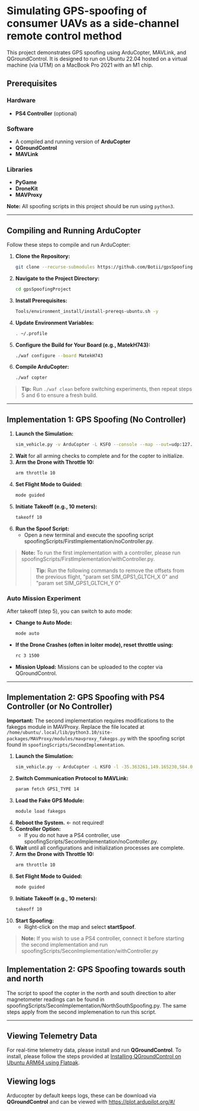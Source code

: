 # Simulating GPS-spoofing of consumer UAVs as a side-channel remote control method

This project demonstrates GPS spoofing using ArduCopter, MAVLink, and QGroundControl. It is designed to run on Ubuntu 22.04 hosted on a virtual machine (via UTM) on a MacBook Pro 2021 with an M1 chip.

## Prerequisites

### Hardware
- **PS4 Controller** (optional)

### Software
- A compiled and running version of **ArduCopter**
- **QGroundControl**
- **MAVLink**

### Libraries
- **PyGame**
- **DroneKit**
- **MAVProxy**

**Note:** All spoofing scripts in this project should be run using `python3`.

---

## Compiling and Running ArduCopter

Follow these steps to compile and run ArduCopter:

1. **Clone the Repository:**
    ```bash
    git clone --recurse-submodules https://github.com/Botii/gpsSpoofingProject
    ```
2. **Navigate to the Project Directory:**
    ```bash
    cd gpsSpoofingProject
    ```
3. **Install Prerequisites:**
    ```bash
    Tools/environment_install/install-prereqs-ubuntu.sh -y
    ```
4. **Update Environment Variables:**
    ```bash
    . ~/.profile
    ```
5. **Configure the Build for Your Board (e.g., MatekH743):**
    ```bash
    ./waf configure --board MatekH743
    ```
6. **Compile ArduCopter:**
    ```bash
    ./waf copter
    ```

> **Tip:** Run `./waf clean` before switching experiments, then repeat steps 5 and 6 to ensure a fresh build.

---

## Implementation 1: GPS Spoofing (No Controller)

1. **Launch the Simulation:**
    ```bash
    sim_vehicle.py -v ArduCopter -L KSFO --console --map --out=udp:127.0.0.1:14550 --out=udp:127.0.0.1:14551
    ```
2. **Wait** for all arming checks to complete and for the copter to initialize.
3. **Arm the Drone with Throttle 10:**
    ```bash
    arm throttle 10
    ```
4. **Set Flight Mode to Guided:**
    ```bash
    mode guided
    ```
5. **Initiate Takeoff (e.g., 10 meters):**
    ```bash
    takeoff 10
    ```
6. **Run the Spoof Script:**
    - Open a new terminal and execute the spoofing script spoofingScripts/FirstImplementation/noController.py. 

> **Note:** To run the first implementation with a controller, please run spoofingScripts/FirstImplementation/withController.py.
> > **Tip:** Run the following commands to remove the offsets from the previous flight, "param set SIM_GPS1_GLTCH_X 0" and "param set SIM_GPS1_GLTCH_Y 0"

### Auto Mission Experiment

After takeoff (step 5), you can switch to auto mode:

- **Change to Auto Mode:**
    ```bash
    mode auto
    ```
- **If the Drone Crashes (often in loiter mode), reset throttle using:**
    ```bash
    rc 3 1500
    ```
- **Mission Upload:** Missions can be uploaded to the copter via QGroundControl.

---

## Implementation 2: GPS Spoofing with PS4 Controller (or No Controller)

**Important:** The second implementation requires modifications to the fakegps module in MAVProxy. Replace the file located at `/home/ubuntu/.local/lib/python3.10/site-packages/MAVProxy/modules/mavproxy_fakegps.py` with the spoofing script found in `spoofingScripts/SecondImplementation`. 

1. **Launch the Simulation:**
    ```bash
    sim_vehicle.py -v ArduCopter -L KSFO -l -35.363261,149.165230,584.0,0.0 --console --map --out=udp:127.0.0.1:14550 --out=udp:127.0.0.1:14551

    ```
2. **Switch Communication Protocol to MAVLink:**
    ```bash
    param fetch GPS1_TYPE 14
    ```
3. **Load the Fake GPS Module:**
    ```bash
    module load fakegps
    ```
4. **Reboot the System.** <- not required!
5. **Controller Option:**
    - If you do not have a PS4 controller, use spoofingScripts/SeconImplementation/noController.py.
6. **Wait** until all configurations and initialization processes are complete.
7. **Arm the Drone with Throttle 10:**
    ```bash
    arm throttle 10
    ```
8. **Set Flight Mode to Guided:**
    ```bash
    mode guided
    ```
9. **Initiate Takeoff (e.g., 10 meters):**
    ```bash
    takeoff 10
    ```
10. **Start Spoofing:**
    - Right-click on the map and select **startSpoof**.

> **Note:** If you wish to use a PS4 controller, connect it before starting the second implementation and run spoofingScripts/SeconImplementation/withController.py


## Implementation 2: GPS Spoofing towards south and north

The script to spoof the copter in the north and south direction to alter magnetometer readings can be found in spoofingScripts/SeconImplementation/NorthSouthSpoofing.py. The same steps apply from the second implemenation to run this script. 

---

## Viewing Telemetry Data

For real-time telemetry data, please install and run **QGroundControl**. To install, please follow the steps provided at [Installing QGroundControl on Ubuntu ARM64 using Flatpak](https://github.com/sidharthmohannair/Installing-QGroundControl-on-Ubuntu-ARM64-using-Flatpak).

## Viewing logs

Arducopter by default keeps logs, these can be download via  **QGroundControl** and can be viewed with https://plot.ardupilot.org/#/
